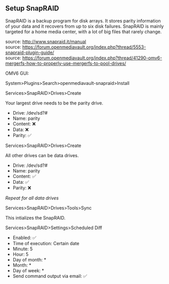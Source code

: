 ## Setup SnapRAID

SnapRAID is a backup program for disk arrays. It stores parity information of your data and it recovers from up to six disk failures.
SnapRAID is mainly targeted for a home media center, with a lot of big files that rarely change.

source: http://www.snapraid.it/manual  
source: https://forum.openmediavault.org/index.php?thread/5553-snapraid-plugin-guide/  
source: https://forum.openmediavault.org/index.php?thread/41290-omv6-mergerfs-how-to-properly-use-mergerfs-to-pool-drives/

OMV6 GUI:

System>Plugins>Search>openmediavault-snapraid>Install

Services>SnapRAID>Drives>Create

Your largest drive needs to be the parity drive.

* Drive: /dev/sd?#
* Name: parity
* Content: :x:
* Data: :x:
* Parity: :white_check_mark:

Services>SnapRAID>Drives>Create

All other drives can be data drives.

* Drive: /dev/sd?#
* Name: parity
* Content: :white_check_mark:
* Data: :white_check_mark:
* Parity: :x:

_Repeat for all data drives_

Services>SnapRAID>Drives>Tools>Sync

This intializes the SnapRAID.

Services>SnapRAID>Settings>Scheduled Diff

* Enabled: :white_check_mark:
* Time of execution: Certain date
* Minute: 5
* Hour: 5
* Day of month: *
* Month: *
* Day of week: *
* Send command output via email: :white_check_mark:
